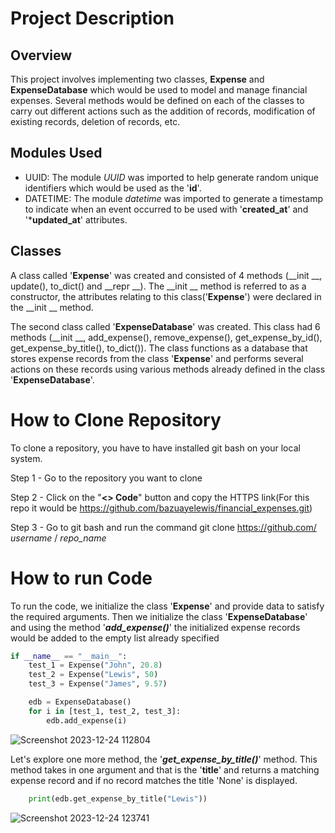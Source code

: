 # Project Description 
## Overview
This project involves implementing two classes, **Expense** and **ExpenseDatabase** which would be used to model and manage financial expenses. Several methods would be defined on each of the classes to carry out different actions such as the addition of records, modification of existing records, deletion of records, etc.

## Modules Used
* UUID: The module *UUID* was imported to help generate random unique identifiers which would be used as the '**id**'.
* DATETIME: The module *datetime* was imported to generate a timestamp to indicate when an event occurred to be used with '**created_at**' and '***updated_at**' attributes. 

## Classes
A class called '**Expense**' was created and consisted of 4 methods (__init __, update(), to_dict() and __repr __). The __init __ method is referred to as a constructor, the attributes relating to this class('**Expense**') were declared in the __init __ method. 

The second class called '**ExpenseDatabase**' was created. This class had 6 methods (__init __, add_expense(), remove_expense(), get_expense_by_id(), get_expense_by_title(), to_dict()). The class functions as a database that stores expense records from the class '**Expense**' and performs several actions on these records using various methods already defined in the class '**ExpenseDatabase**'.


# How to Clone Repository
To clone a repository, you have to have installed git bash on your local system.

Step 1 - Go to the repository you want to clone

Step 2 - Click on the "**<> Code**" button and copy the HTTPS link(For this repo it would be https://github.com/bazuayelewis/financial_expenses.git)

Step 3 - Go to git bash and run the command git clone https://github.com/ *username* / *repo_name*


# How to run Code
To run the code, we initialize the class '**Expense**' and provide data to satisfy the required arguments. Then we initialize the class '**ExpenseDatabase**' and using the method '***add_expense()***' the initialized expense records would be added to the empty list already specified  

```python
if __name__ == "__main__":
    test_1 = Expense("John", 20.8)
    test_2 = Expense("Lewis", 50)
    test_3 = Expense("James", 9.57)

    edb = ExpenseDatabase()
    for i in [test_1, test_2, test_3]:
        edb.add_expense(i)
```

![Screenshot 2023-12-24 112804](https://github.com/bazuayelewis/financial_expenses/assets/107050974/8392dfa3-8527-494f-9eee-c593089e20ca)

Let's explore one more method, the '***get_expense_by_title()***' method. This method takes in one argument and that is the '**title**' and returns a matching expense record and if no record matches the title 'None' is displayed.

```python
    print(edb.get_expense_by_title("Lewis"))
```

![Screenshot 2023-12-24 123741](https://github.com/bazuayelewis/financial_expenses/assets/107050974/003bda57-a099-40bf-985d-3e0cb4c2f029)




